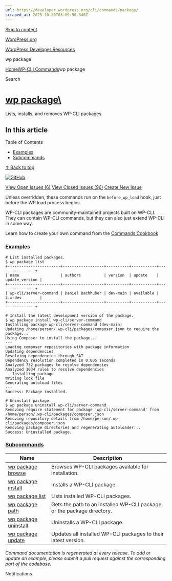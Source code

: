 ```yaml
---
url: https://developer.wordpress.org/cli/commands/package/
scraped_at: 2025-10-20T03:09:50.840Z
---
```


[Skip to content](https://developer.wordpress.org/cli/commands/package/#wp--skip-link--target)

[WordPress.org](https://wordpress.org/)

[WordPress Developer Resources](https://developer.wordpress.org/)

wp package


[Home](https://developer.wordpress.org/)[WP-CLI Commands](https://developer.wordpress.org/cli/commands/)wp package

Search

# [wp package\  <command>](https://developer.wordpress.org/cli/commands/package/)

Lists, installs, and removes WP-CLI packages.

## In this article

Table of Contents

- [Examples](https://developer.wordpress.org/cli/commands/package/#examples)
- [Subcommands](https://developer.wordpress.org/cli/commands/package/#subcommands)

[↑ Back to top](https://developer.wordpress.org/cli/commands/package/#wp--skip-link--target)

[![GitHub](https://make.wordpress.org/cli/wp-content/plugins/wporg-cli/assets/images/github-mark.svg)](https://github.com/wp-cli/package-command)

[View Open Issues (6)](https://github.com/login?return_to=%2Fissues%3Fq%3Dlabel%3Acommand%3Apackage+sort%3Aupdated-desc+org%3Awp-cli+is%3Aopen) [View Closed Issues (96)](https://github.com/login?return_to=%2Fissues%3Fq%3Dlabel%3Acommand%3Apackage+sort%3Aupdated-desc+org%3Awp-cli+is%3Aclosed) [Create New Issue](https://github.com/wp-cli/package-command/issues/new)

Unless overridden, these commands run on the `before_wp_load` hook, just before the WP load process begins.

WP-CLI packages are community-maintained projects built on WP-CLI. They can contain WP-CLI commands, but they can also just extend WP-CLI in some way.

Learn how to create your own command from the
[Commands Cookbook](https://make.wordpress.org/cli/handbook/guides/commands-cookbook/)

### [Examples](https://developer.wordpress.org/cli/commands/package/\#examples)

```
# List installed packages.
$ wp package list
+-----------------------+------------------+----------+-----------+----------------+
| name                  | authors          | version  | update    | update_version |
+-----------------------+------------------+----------+-----------+----------------+
| wp-cli/server-command | Daniel Bachhuber | dev-main | available | 2.x-dev        |
+-----------------------+------------------+----------+-----------+----------------+

# Install the latest development version of the package.
$ wp package install wp-cli/server-command
Installing package wp-cli/server-command (dev-main)
Updating /home/person/.wp-cli/packages/composer.json to require the package...
Using Composer to install the package...
---
Loading composer repositories with package information
Updating dependencies
Resolving dependencies through SAT
Dependency resolution completed in 0.005 seconds
Analyzed 732 packages to resolve dependencies
Analyzed 1034 rules to resolve dependencies
 - Installing package
Writing lock file
Generating autoload files
---
Success: Package installed.

# Uninstall package.
$ wp package uninstall wp-cli/server-command
Removing require statement for package 'wp-cli/server-command' from /home/person/.wp-cli/packages/composer.json
Removing repository details from /home/person/.wp-cli/packages/composer.json
Removing package directories and regenerating autoloader...
Success: Uninstalled package.

```

### [Subcommands](https://developer.wordpress.org/cli/commands/package/\#subcommands)

| Name | Description |
| --- | --- |
| [wp package browse](https://developer.wordpress.org/cli/commands/package/browse/) | Browses WP-CLI packages available for installation. |
| [wp package install](https://developer.wordpress.org/cli/commands/package/install/) | Installs a WP-CLI package. |
| [wp package list](https://developer.wordpress.org/cli/commands/package/list/) | Lists installed WP-CLI packages. |
| [wp package path](https://developer.wordpress.org/cli/commands/package/path/) | Gets the path to an installed WP-CLI package, or the package directory. |
| [wp package uninstall](https://developer.wordpress.org/cli/commands/package/uninstall/) | Uninstalls a WP-CLI package. |
| [wp package update](https://developer.wordpress.org/cli/commands/package/update/) | Updates all installed WP-CLI packages to their latest version. |

_Command documentation is regenerated at every release. To add or update an example, please submit a pull request against the corresponding part of the codebase._

Notifications